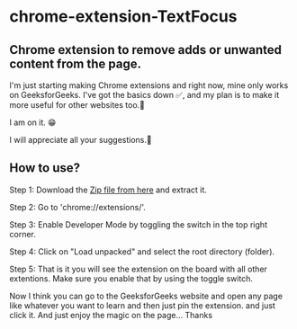 # chrome-extension-TextFocus
## Chrome extension to remove adds or unwanted content from the page.
I'm just starting making Chrome extensions and right now, mine only works on GeeksforGeeks. I've got the basics down ✅, and my plan is to make it more useful for other websites too.🚀
<p>I am on it. 😁</p>
<p>I will appreciate all your suggestions.🫡</p>

## How to use?
<p>Step 1: Download the <a href="https://github.com/21parth/chrome-extension-TextFocus">Zip file from here</a> and extract it.</p>
<p>Step 2: Go to 'chrome://extensions/'.</p>
<p>Step 3: Enable Developer Mode by toggling the switch in the top right corner.</p>
<p>Step 4: Click on "Load unpacked" and select the root directory (folder).</p>
<p>Step 5: That is it you will see the extension on the board with all other extentions. Make sure you enable that by using the toggle switch.</p>
<p>Now I think you can go to the GeeksforGeeks website and open any page like whatever you want to learn and then just pin the extension. and just click it. And just enjoy the magic on the page... Thanks</p>



